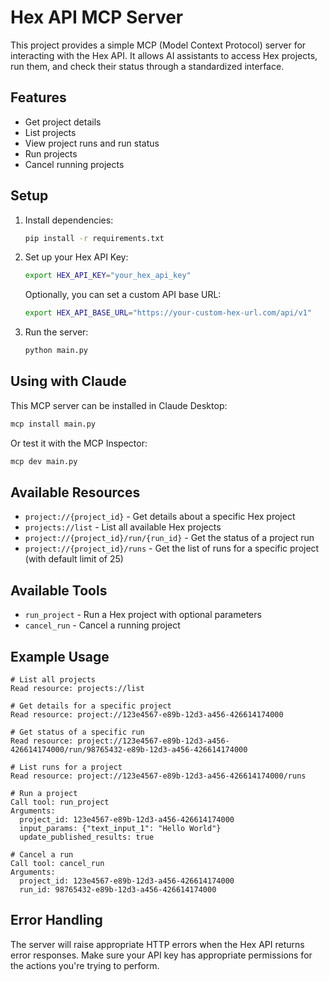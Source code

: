 # Hex API MCP Server

This project provides a simple MCP (Model Context Protocol) server for interacting with the Hex API. It allows AI assistants to access Hex projects, run them, and check their status through a standardized interface.

## Features

- Get project details
- List projects
- View project runs and run status
- Run projects
- Cancel running projects

## Setup

1. Install dependencies:

   ```bash
   pip install -r requirements.txt
   ```

2. Set up your Hex API Key:

   ```bash
   export HEX_API_KEY="your_hex_api_key"
   ```

   Optionally, you can set a custom API base URL:

   ```bash
   export HEX_API_BASE_URL="https://your-custom-hex-url.com/api/v1"
   ```

3. Run the server:
   ```bash
   python main.py
   ```

## Using with Claude

This MCP server can be installed in Claude Desktop:

```bash
mcp install main.py
```

Or test it with the MCP Inspector:

```bash
mcp dev main.py
```

## Available Resources

- `project://{project_id}` - Get details about a specific Hex project
- `projects://list` - List all available Hex projects
- `project://{project_id}/run/{run_id}` - Get the status of a project run
- `project://{project_id}/runs` - Get the list of runs for a specific project (with default limit of 25)

## Available Tools

- `run_project` - Run a Hex project with optional parameters
- `cancel_run` - Cancel a running project

## Example Usage

```
# List all projects
Read resource: projects://list

# Get details for a specific project
Read resource: project://123e4567-e89b-12d3-a456-426614174000

# Get status of a specific run
Read resource: project://123e4567-e89b-12d3-a456-426614174000/run/98765432-e89b-12d3-a456-426614174000

# List runs for a project
Read resource: project://123e4567-e89b-12d3-a456-426614174000/runs

# Run a project
Call tool: run_project
Arguments:
  project_id: 123e4567-e89b-12d3-a456-426614174000
  input_params: {"text_input_1": "Hello World"}
  update_published_results: true

# Cancel a run
Call tool: cancel_run
Arguments:
  project_id: 123e4567-e89b-12d3-a456-426614174000
  run_id: 98765432-e89b-12d3-a456-426614174000
```

## Error Handling

The server will raise appropriate HTTP errors when the Hex API returns error responses. Make sure your API key has appropriate permissions for the actions you're trying to perform.
